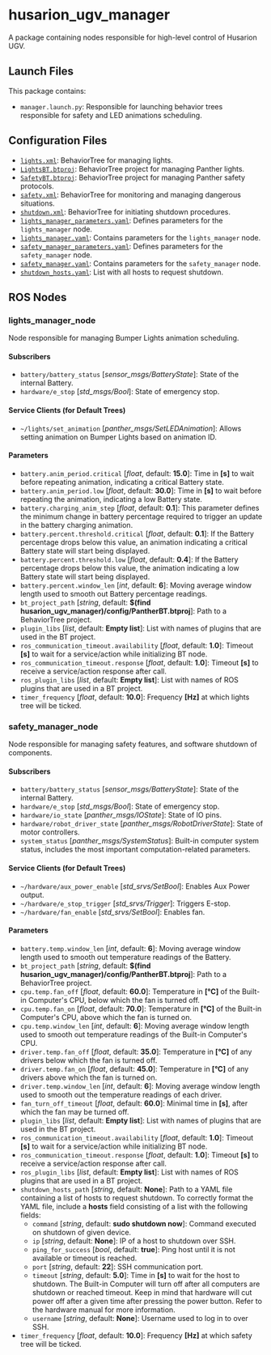 # husarion_ugv_manager

A package containing nodes responsible for high-level control of Husarion UGV.

## Launch Files

This package contains:

- `manager.launch.py`: Responsible for launching behavior trees responsible for safety and LED animations scheduling.

## Configuration Files

- [`lights.xml`](./behavior_trees/lights.xml): BehaviorTree for managing lights.
- [`LightsBT.btproj`](./behavior_trees/LightsBT.btproj): BehaviorTree project for managing Panther lights.
- [`SafetyBT.btproj`](./behavior_trees/SafetyBT.btproj): BehaviorTree project for managing Panther safety protocols.
- [`safety.xml`](./behavior_trees/safety.xml): BehaviorTree for monitoring and managing dangerous situations.
- [`shutdown.xml`](./behavior_trees/shutdown.xml): BehaviorTree for initiating shutdown procedures.
- [`lights_manager_parameters.yaml`](./config/lights_manager_parameters.yaml): Defines parameters for the `lights_manager` node.
- [`lights_manager.yaml`](./config/lights_manager.yaml): Contains parameters for the `lights_manager` node.
- [`safety_manager_parameters.yaml`](./config/safety_manager_parameters.yaml): Defines parameters for the `safety_manager` node.
- [`safety_manager.yaml`](./config/safety_manager.yaml): Contains parameters for the `safety_manager` node.
- [`shutdown_hosts.yaml`](./config/shutdown_hosts.yaml): List with all hosts to request shutdown.

## ROS Nodes

### lights_manager_node

Node responsible for managing Bumper Lights animation scheduling.

#### Subscribers

- `battery/battery_status` [*sensor_msgs/BatteryState*]: State of the internal Battery.
- `hardware/e_stop` [*std_msgs/Bool*]: State of emergency stop.

#### Service Clients (for Default Trees)

- `~/lights/set_animation` [*panther_msgs/SetLEDAnimation*]: Allows setting animation on Bumper Lights based on animation ID.

#### Parameters

- `battery.anim_period.critical` [*float*, default: **15.0**]: Time in **[s]** to wait before repeating animation, indicating a critical Battery state.
- `battery.anim_period.low` [*float*, default: **30.0**]: Time in **[s]** to wait before repeating the animation, indicating a low Battery state.
- `battery.charging_anim_step` [*float*, default: **0.1**]: This parameter defines the minimum change in battery percentage required to trigger an update in the battery charging animation.
- `battery.percent.threshold.critical` [*float*, default: **0.1**]: If the Battery percentage drops below this value, an animation indicating a critical Battery state will start being displayed.
- `battery.percent.threshold.low` [*float*, default: **0.4**]: If the Battery percentage drops below this value, the animation indicating a low Battery state will start being displayed.
- `battery.percent.window_len` [*int*, default: **6**]: Moving average window length used to smooth out Battery percentage readings.
- `bt_project_path` [*string*, default: **$(find husarion_ugv_manager)/config/PantherBT.btproj**]: Path to a BehaviorTree project.
- `plugin_libs` [*list*, default: **Empty list**]: List with names of plugins that are used in the BT project.
- `ros_communication_timeout.availability` [*float*, default: **1.0**]: Timeout **[s]** to wait for a service/action while initializing BT node.
- `ros_communication_timeout.response` [*float*, default: **1.0**]: Timeout **[s]** to receive a service/action response after call.
- `ros_plugin_libs` [*list*, default: **Empty list**]: List with names of ROS plugins that are used in a BT project.
- `timer_frequency` [*float*, default: **10.0**]: Frequency **[Hz]** at which lights tree will be ticked.

### safety_manager_node

Node responsible for managing safety features, and software shutdown of components.

#### Subscribers

- `battery/battery_status` [*sensor_msgs/BatteryState*]: State of the internal Battery.
- `hardware/e_stop` [*std_msgs/Bool*]: State of emergency stop.
- `hardware/io_state` [*panther_msgs/IOState*]: State of IO pins.
- `hardware/robot_driver_state` [*panther_msgs/RobotDriverState*]: State of motor controllers.
- `system_status` [*panther_msgs/SystemStatus*]: Built-in computer system status, includes the most important computation-related parameters.

#### Service Clients (for Default Trees)

- `~/hardware/aux_power_enable` [*std_srvs/SetBool*]: Enables Aux Power output.
- `~/hardware/e_stop_trigger` [*std_srvs/Trigger*]: Triggers E-stop.
- `~/hardware/fan_enable` [*std_srvs/SetBool*]: Enables fan.

#### Parameters

- `battery.temp.window_len` [*int*, default: **6**]: Moving average window length used to smooth out temperature readings of the Battery.
- `bt_project_path` [*string*, default: **$(find husarion_ugv_manager)/config/PantherBT.btproj**]: Path to a BehaviorTree project.
- `cpu.temp.fan_off` [*float*, default: **60.0**]: Temperature in **[&deg;C]** of the Built-in Computer's CPU, below which the fan is turned off.
- `cpu.temp.fan_on` [*float*, default: **70.0**]: Temperature in **[&deg;C]** of the Built-in Computer's CPU, above which the fan is turned on.
- `cpu.temp.window_len` [*int*, default: **6**]: Moving average window length used to smooth out temperature readings of the Built-in Computer's CPU.
- `driver.temp.fan_off` [*float*, default: **35.0**]: Temperature in **[&deg;C]** of any drivers below which the fan is turned off.
- `driver.temp.fan_on` [*float*, default: **45.0**]: Temperature in **[&deg;C]** of any drivers above which the fan is turned on.
- `driver.temp.window_len` [*int*, default: **6**]: Moving average window length used to smooth out the temperature readings of each driver.
- `fan_turn_off_timeout` [*float*, default: **60.0**]: Minimal time in **[s]**, after which the fan may be turned off.
- `plugin_libs` [*list*, default: **Empty list**]: List with names of plugins that are used in the BT project.
- `ros_communication_timeout.availability` [*float*, default: **1.0**]: Timeout **[s]** to wait for a service/action while initializing BT node.
- `ros_communication_timeout.response` [*float*, default: **1.0**]: Timeout **[s]** to receive a service/action response after call.
- `ros_plugin_libs` [*list*, default: **Empty list**]: List with names of ROS plugins that are used in a BT project.
- `shutdown_hosts_path` [*string*, default: **None**]: Path to a YAML file containing a list of hosts to request shutdown. To correctly format the YAML file, include a **hosts** field consisting of a list with the following fields:
  - `command` [*string*, default: **sudo shutdown now**]: Command executed on shutdown of given device.
  - `ip` [*string*, default: **None**]: IP of a host to shutdown over SSH.
  - `ping_for_success` [*bool*, default: **true**]: Ping host until it is not available or timeout is reached.
  - `port` [*string*, default: **22**]: SSH communication port.
  - `timeout` [*string*, default: **5.0**]: Time in **[s]** to wait for the host to shutdown. The Built-in Computer will turn off after all computers are shutdown or reached timeout. Keep in mind that hardware will cut power off after a given time after pressing the power button. Refer to the hardware manual for more information.
  - `username` [*string*, default: **None**]: Username used to log in to over SSH.
- `timer_frequency` [*float*, default: **10.0**]: Frequency **[Hz]** at which safety tree will be ticked.
